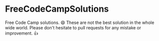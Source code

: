 # FreeCodeCampSolutions
Free Code Camp solutions. :smile: These are not the best solution in the whole wide world. Please don't hesitate to pull requests for any mistake or improvement. :thumbsup: 
